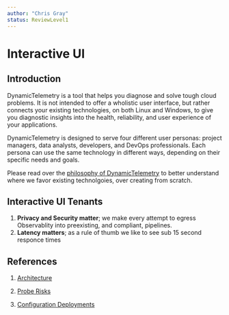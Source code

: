 ```yaml
---
author: "Chris Gray"
status: ReviewLevel1
---
```



# Interactive UI

## Introduction

DynamicTelemetry is a tool that helps you diagnose and solve tough cloud problems. It is not intended to offer a wholistic user interface, but rather connects your existing technologies, on both Linux and Windows, to give you diagnostic insights into the health, reliability, and user experience of your applications.

DynamicTelemetry is designed to serve four different user personas: project managers, data analysts, developers, and DevOps professionals. Each persona can use the same technology in different ways, depending on their specific needs and goals.

Please read over the [philosophy of DynamicTelemetry](./Architecture.Overview.document.md) to better understand where we favor existing technolgoies, over creating from scratch.

## Interactive UI Tenants

1. **Privacy and Security matter**;  we make every attempt to egress Observablity into preexisting, and compliant, pipelines.
1. **Latency matters**;  as a rule of thumb we like to see sub 15 second responce times

## References

1. [Architecture](./Architecture.Overview.document.md)

1. [Probe Risks](./PositionPaper.ProbeRiskLevels.document.md)

1. [Configuration Deployments](./PositionPaper.ConfigurationDeployment.document.md)
